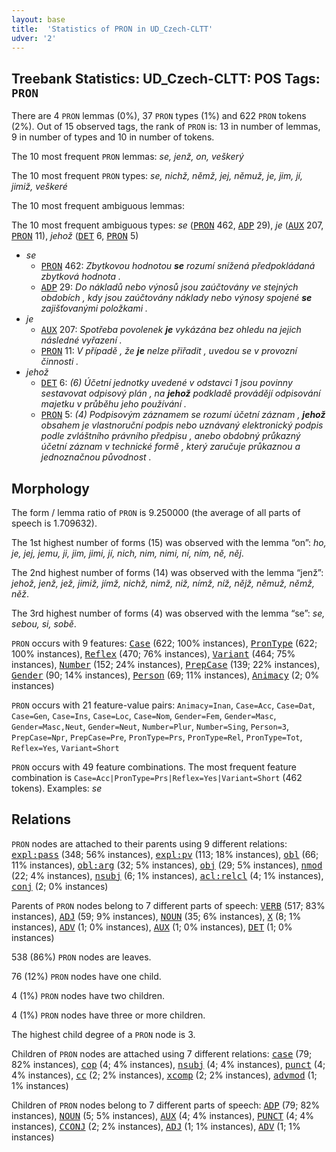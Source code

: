 ```yaml
---
layout: base
title:  'Statistics of PRON in UD_Czech-CLTT'
udver: '2'
---
```


## Treebank Statistics: UD_Czech-CLTT: POS Tags: `PRON`

There are 4 `PRON` lemmas (0%), 37 `PRON` types (1%) and 622 `PRON` tokens (2%).
Out of 15 observed tags, the rank of `PRON` is: 13 in number of lemmas, 9 in number of types and 10 in number of tokens.

The 10 most frequent `PRON` lemmas: <em>se, jenž, on, veškerý</em>

The 10 most frequent `PRON` types:  <em>se, nichž, němž, jej, němuž, je, jim, jí, jimiž, veškeré</em>

The 10 most frequent ambiguous lemmas: 

The 10 most frequent ambiguous types:  <em>se</em> (<tt><a href="cs_cltt-pos-PRON.html">PRON</a></tt> 462, <tt><a href="cs_cltt-pos-ADP.html">ADP</a></tt> 29), <em>je</em> (<tt><a href="cs_cltt-pos-AUX.html">AUX</a></tt> 207, <tt><a href="cs_cltt-pos-PRON.html">PRON</a></tt> 11), <em>jehož</em> (<tt><a href="cs_cltt-pos-DET.html">DET</a></tt> 6, <tt><a href="cs_cltt-pos-PRON.html">PRON</a></tt> 5)


* <em>se</em>
  * <tt><a href="cs_cltt-pos-PRON.html">PRON</a></tt> 462: <em>Zbytkovou hodnotou <b>se</b> rozumí snížená předpokládaná zbytková hodnota .</em>
  * <tt><a href="cs_cltt-pos-ADP.html">ADP</a></tt> 29: <em>Do nákladů nebo výnosů jsou zaúčtovány ve stejných obdobích , kdy jsou zaúčtovány náklady nebo výnosy spojené <b>se</b> zajišťovanými položkami .</em>
* <em>je</em>
  * <tt><a href="cs_cltt-pos-AUX.html">AUX</a></tt> 207: <em>Spotřeba povolenek <b>je</b> vykázána bez ohledu na jejich následné vyřazení .</em>
  * <tt><a href="cs_cltt-pos-PRON.html">PRON</a></tt> 11: <em>V případě , že <b>je</b> nelze přiřadit , uvedou se v provozní činnosti .</em>
* <em>jehož</em>
  * <tt><a href="cs_cltt-pos-DET.html">DET</a></tt> 6: <em>(6) Účetní jednotky uvedené v odstavci 1 jsou povinny sestavovat odpisový plán , na <b>jehož</b> podkladě provádějí odpisování majetku v průběhu jeho používání .</em>
  * <tt><a href="cs_cltt-pos-PRON.html">PRON</a></tt> 5: <em>(4) Podpisovým záznamem se rozumí účetní záznam , <b>jehož</b> obsahem je vlastnoruční podpis nebo uznávaný elektronický podpis podle zvláštního právního předpisu , anebo obdobný průkazný účetní záznam v technické formě , který zaručuje průkaznou a jednoznačnou původnost .</em>

## Morphology

The form / lemma ratio of `PRON` is 9.250000 (the average of all parts of speech is 1.709632).

The 1st highest number of forms (15) was observed with the lemma “on”: <em>ho, je, jej, jemu, ji, jim, jimi, jí, nich, nim, nimi, ní, ním, ně, něj</em>.

The 2nd highest number of forms (14) was observed with the lemma “jenž”: <em>jehož, jenž, jež, jimiž, jímž, nichž, nimž, niž, nímž, níž, nějž, němuž, němž, něž</em>.

The 3rd highest number of forms (4) was observed with the lemma “se”: <em>se, sebou, si, sobě</em>.

`PRON` occurs with 9 features: <tt><a href="cs_cltt-feat-Case.html">Case</a></tt> (622; 100% instances), <tt><a href="cs_cltt-feat-PronType.html">PronType</a></tt> (622; 100% instances), <tt><a href="cs_cltt-feat-Reflex.html">Reflex</a></tt> (470; 76% instances), <tt><a href="cs_cltt-feat-Variant.html">Variant</a></tt> (464; 75% instances), <tt><a href="cs_cltt-feat-Number.html">Number</a></tt> (152; 24% instances), <tt><a href="cs_cltt-feat-PrepCase.html">PrepCase</a></tt> (139; 22% instances), <tt><a href="cs_cltt-feat-Gender.html">Gender</a></tt> (90; 14% instances), <tt><a href="cs_cltt-feat-Person.html">Person</a></tt> (69; 11% instances), <tt><a href="cs_cltt-feat-Animacy.html">Animacy</a></tt> (2; 0% instances)

`PRON` occurs with 21 feature-value pairs: `Animacy=Inan`, `Case=Acc`, `Case=Dat`, `Case=Gen`, `Case=Ins`, `Case=Loc`, `Case=Nom`, `Gender=Fem`, `Gender=Masc`, `Gender=Masc,Neut`, `Gender=Neut`, `Number=Plur`, `Number=Sing`, `Person=3`, `PrepCase=Npr`, `PrepCase=Pre`, `PronType=Prs`, `PronType=Rel`, `PronType=Tot`, `Reflex=Yes`, `Variant=Short`

`PRON` occurs with 49 feature combinations.
The most frequent feature combination is `Case=Acc|PronType=Prs|Reflex=Yes|Variant=Short` (462 tokens).
Examples: <em>se</em>


## Relations

`PRON` nodes are attached to their parents using 9 different relations: <tt><a href="cs_cltt-dep-expl-pass.html">expl:pass</a></tt> (348; 56% instances), <tt><a href="cs_cltt-dep-expl-pv.html">expl:pv</a></tt> (113; 18% instances), <tt><a href="cs_cltt-dep-obl.html">obl</a></tt> (66; 11% instances), <tt><a href="cs_cltt-dep-obl-arg.html">obl:arg</a></tt> (32; 5% instances), <tt><a href="cs_cltt-dep-obj.html">obj</a></tt> (29; 5% instances), <tt><a href="cs_cltt-dep-nmod.html">nmod</a></tt> (22; 4% instances), <tt><a href="cs_cltt-dep-nsubj.html">nsubj</a></tt> (6; 1% instances), <tt><a href="cs_cltt-dep-acl-relcl.html">acl:relcl</a></tt> (4; 1% instances), <tt><a href="cs_cltt-dep-conj.html">conj</a></tt> (2; 0% instances)

Parents of `PRON` nodes belong to 7 different parts of speech: <tt><a href="cs_cltt-pos-VERB.html">VERB</a></tt> (517; 83% instances), <tt><a href="cs_cltt-pos-ADJ.html">ADJ</a></tt> (59; 9% instances), <tt><a href="cs_cltt-pos-NOUN.html">NOUN</a></tt> (35; 6% instances), <tt><a href="cs_cltt-pos-X.html">X</a></tt> (8; 1% instances), <tt><a href="cs_cltt-pos-ADV.html">ADV</a></tt> (1; 0% instances), <tt><a href="cs_cltt-pos-AUX.html">AUX</a></tt> (1; 0% instances), <tt><a href="cs_cltt-pos-DET.html">DET</a></tt> (1; 0% instances)

538 (86%) `PRON` nodes are leaves.

76 (12%) `PRON` nodes have one child.

4 (1%) `PRON` nodes have two children.

4 (1%) `PRON` nodes have three or more children.

The highest child degree of a `PRON` node is 3.

Children of `PRON` nodes are attached using 7 different relations: <tt><a href="cs_cltt-dep-case.html">case</a></tt> (79; 82% instances), <tt><a href="cs_cltt-dep-cop.html">cop</a></tt> (4; 4% instances), <tt><a href="cs_cltt-dep-nsubj.html">nsubj</a></tt> (4; 4% instances), <tt><a href="cs_cltt-dep-punct.html">punct</a></tt> (4; 4% instances), <tt><a href="cs_cltt-dep-cc.html">cc</a></tt> (2; 2% instances), <tt><a href="cs_cltt-dep-xcomp.html">xcomp</a></tt> (2; 2% instances), <tt><a href="cs_cltt-dep-advmod.html">advmod</a></tt> (1; 1% instances)

Children of `PRON` nodes belong to 7 different parts of speech: <tt><a href="cs_cltt-pos-ADP.html">ADP</a></tt> (79; 82% instances), <tt><a href="cs_cltt-pos-NOUN.html">NOUN</a></tt> (5; 5% instances), <tt><a href="cs_cltt-pos-AUX.html">AUX</a></tt> (4; 4% instances), <tt><a href="cs_cltt-pos-PUNCT.html">PUNCT</a></tt> (4; 4% instances), <tt><a href="cs_cltt-pos-CCONJ.html">CCONJ</a></tt> (2; 2% instances), <tt><a href="cs_cltt-pos-ADJ.html">ADJ</a></tt> (1; 1% instances), <tt><a href="cs_cltt-pos-ADV.html">ADV</a></tt> (1; 1% instances)


